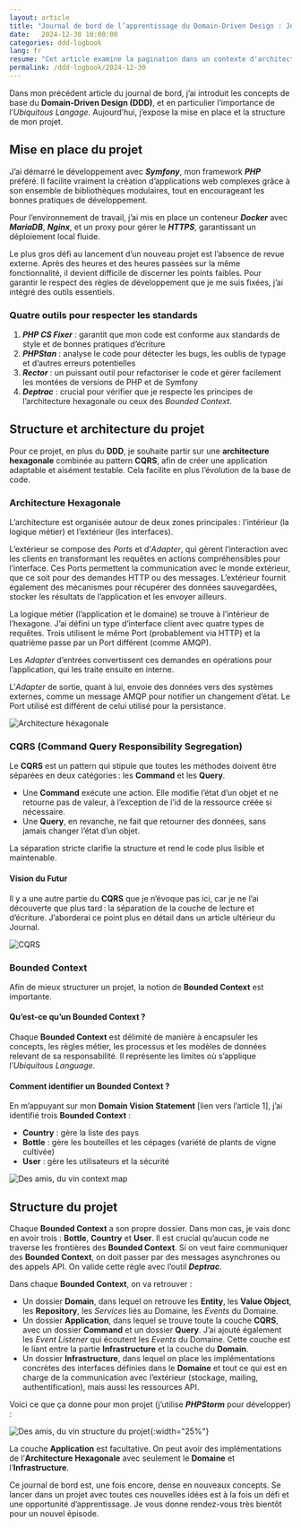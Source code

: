 ```yaml
---
layout: article
title: "Journal de bord de l’apprentissage du Domain-Driven Design : Jour 2"
date:   2024-12-30 10:00:00
categories: ddd-logbook
lang: fr
resume: "Cet article examine la pagination dans un contexte d'architecture logicielle, en mettant l'accent sur l’approche DDD et CQRS. Il montre comment séparer les préoccupations techniques et métiers pour préserver l'intégrité du domaine."
permalink: /ddd-logbook/2024-12-30
---
```


Dans mon précédent article du journal de bord, j’ai introduit les concepts de base du **Domain-Driven Design (DDD)**, et en particulier l’importance de l’_Ubiquitous Langage_. Aujourd’hui, j’expose la mise en place et la structure de mon projet.

## Mise en place du projet

J’ai démarré le développement avec ***Symfony***, mon framework ***PHP*** préféré. Il facilite vraiment la création d’applications web complexes grâce à son ensemble de bibliothèques modulaires, tout en encourageant les bonnes pratiques de développement.

Pour l’environnement de travail, j’ai mis en place un conteneur ***Docker*** avec ***MariaDB***, ***Nginx***, et un proxy pour gérer le ***HTTPS***, garantissant un déploiement local fluide.

Le plus gros défi au lancement d’un nouveau projet est l’absence de revue externe. Après des heures et des heures passées sur la même fonctionnalité, il devient difficile de discerner les points faibles. Pour garantir le respect des règles de développement que je me suis fixées, j’ai intégré des outils essentiels.

### Quatre outils pour respecter les standards

1. ***PHP CS Fixer*** : garantit que mon code est conforme aux standards de style et de bonnes pratiques d’écriture  
2. ***PHPStan*** : analyse le code pour détecter les bugs, les oublis de typage et d’autres erreurs potentielles  
3. ***Rector*** : un puissant outil pour refactoriser le code et gérer facilement les montées de versions de PHP et de Symfony  
4. ***Deptrac*** : crucial pour vérifier que je respecte les principes de l’architecture hexagonale ou ceux des _Bounded Context_.

## Structure et architecture du projet

Pour ce projet, en plus du **DDD**, je souhaite partir sur une **architecture hexagonale** combinée au pattern **CQRS**, afin de créer une application adaptable et aisément testable. Cela facilite en plus l’évolution de la base de code.

### Architecture Hexagonale

L’architecture est organisée autour de deux zones principales : l’intérieur (la logique métier) et l’extérieur (les interfaces).

L’extérieur se compose des _Ports_ et d’_Adapter_, qui gèrent l’interaction avec les clients en transformant les requêtes en actions compréhensibles pour l’interface. Ces Ports permettent la communication avec le monde extérieur, que ce soit pour des demandes HTTP ou des messages. L’extérieur fournit également des mécanismes pour récupérer des données sauvegardées, stocker les résultats de l’application et les envoyer ailleurs.

La logique métier (l’application et le domaine) se trouve à l’intérieur de l’hexagone. J’ai défini un type d’interface client avec quatre types de requêtes. Trois utilisent le même Port (probablement via HTTP) et la quatrième passe par un Port différent (comme AMQP).

Les _Adapter_ d’entrées convertissent ces demandes en opérations pour l’application, qui les traite ensuite en interne.

L’_Adapter_ de sortie, quant à lui, envoie des données vers des systèmes externes, comme un message AMQP pour notifier un changement d’état. Le Port utilisé est différent de celui utilisé pour la persistance.

![Architecture héxagonale](/assets/images/2024-12-27/hexagonal-architecture.png)

### CQRS (Command Query Responsibility Segregation)

Le **CQRS** est un pattern qui stipule que toutes les méthodes doivent être séparées en deux catégories : les **Command** et les **Query**.

- Une **Command** exécute une action. Elle modifie l’état d’un objet et ne retourne pas de valeur, à l’exception de l’id de la ressource créée si nécessaire.  
- Une **Query**, en revanche, ne fait que retourner des données, sans jamais changer l’état d’un objet.

La séparation stricte clarifie la structure et rend le code plus lisible et maintenable.

#### Vision du Futur

Il y a une autre partie du **CQRS** que je n’évoque pas ici, car je ne l’ai découverte que plus tard : la séparation de la couche de lecture et d’écriture. J’aborderai ce point plus en détail dans un article ultérieur du Journal.

![CQRS](/assets/images/2024-12-27/cqrs.png)

### Bounded Context

Afin de mieux structurer un projet, la notion de **Bounded Context** est importante.

#### Qu’est-ce qu’un Bounded Context ?

Chaque **Bounded Context** est délimité de manière à encapsuler les concepts, les règles métier, les processus et les modèles de données relevant de sa responsabilité. Il représente les limites où s’applique l’_Ubiquitous Language_.

#### Comment identifier un Bounded Context ?

En m’appuyant sur mon **Domain Vision Statement** [lien vers l’article 1], j’ai identifié trois **Bounded Context** :
- **Country** : gère la liste des pays
- **Bottle** : gère les bouteilles et les cépages (variété de plants de vigne cultivée)
- **User** : gère les utilisateurs et la sécurité

![Des amis, du vin context map](/assets/images/2024-12-27/bottles.png)

## Structure du projet

Chaque **Bounded Context** a son propre dossier. Dans mon cas, je vais donc en avoir trois : **Bottle**, **Country** et **User**. Il est crucial qu’aucun code ne traverse les frontières des **Bounded Context**. Si on veut faire communiquer des **Bounded Context**, on doit passer par des messages asynchrones ou des appels API. On valide cette règle avec l’outil ***Deptrac***.

Dans chaque **Bounded Context**, on va retrouver :

- Un dossier **Domain**, dans lequel on retrouve les **Entity**, les **Value Object**, les **Repository**, les _Services_ liés au Domaine, les _Events_ du Domaine.
- Un dossier **Application**, dans lequel se trouve toute la couche **CQRS**, avec un dossier **Command** et un dossier **Query**. J’ai ajouté également les _Event Listener_ qui écoutent les _Events_ du Domaine. Cette couche est le liant entre la partie **Infrastructure** et la couche du **Domain**.
- Un dossier **Infrastructure**, dans lequel on place les implémentations concrètes des interfaces définies dans le **Domaine** et tout ce qui est en charge de la communication avec l’extérieur (stockage, mailing, authentification), mais aussi les ressources API.

Voici ce que ça donne pour mon projet (j’utilise ***PHPStorm*** pour développer) :

![Des amis, du vin structure du projet](/assets/images/2024-12-27/code-structure.png){:width="25%"}

La couche **Application** est facultative. On peut avoir des implémentations de l’**Architecture Hexagonale** avec seulement le **Domaine** et l’**Infrastructure**.

Ce journal de bord est, une fois encore, dense en nouveaux concepts. Se lancer dans un projet avec toutes ces nouvelles idées est à la fois un défi et une opportunité d’apprentissage. Je vous donne rendez-vous très bientôt pour un nouvel épisode.